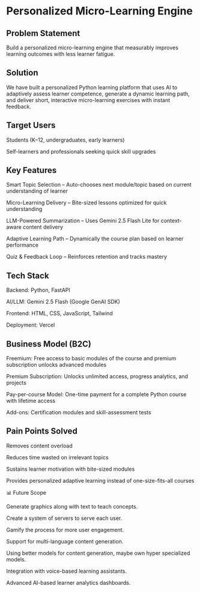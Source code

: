 # Personalized Micro-Learning Engine
##  Problem Statement

Build a personalized micro-learning engine that measurably improves learning outcomes with less learner fatigue.
## Solution

We have built a  personalized Python learning platform that uses AI to adaptively assess learner competence, generate a dynamic learning path, and deliver short, interactive micro-learning exercises with instant feedback.

## Target Users

Students (K–12, undergraduates, early learners)

Self-learners and professionals seeking quick skill upgrades

## Key Features

 Smart Topic Selection – Auto-chooses next module/topic based on current understanding of learner

 Micro-Learning Delivery – Bite-sized lessons optimized for quick understanding

 LLM-Powered Summarization – Uses Gemini 2.5 Flash Lite for context-aware content delivery

 Adaptive Learning Path – Dynamically the course plan based on learner performance

 Quiz & Feedback Loop – Reinforces retention and tracks mastery

## Tech Stack

Backend: Python, FastAPI

AI/LLM: Gemini 2.5 Flash (Google GenAI SDK)

Frontend: HTML, CSS, JavaScript, Tailwind

Deployment: Vercel

## Business Model (B2C)

Freemium: Free access to basic modules of the course and premium subscription unlocks advanced modules

Premium Subscription: Unlocks unlimited access, progress analytics, and projects

Pay-per-course Model: One-time payment for a complete Python course with lifetime access

Add-ons: Certification modules and skill-assessment tests

## Pain Points Solved

Removes content overload

Reduces time wasted on irrelevant topics

Sustains learner motivation with bite-sized modules

Provides personalized adaptive learning instead of one-size-fits-all courses


📊 Future Scope

Generate graphics along with text to teach concepts.

Create a system of servers to serve each user.

Gamify the process for more user engagement.

Support for multi-language content generation.

Using better models for content generation, maybe own hyper specialized models.

Integration with voice-based learning assistants.

Advanced AI-based learner analytics dashboards.

